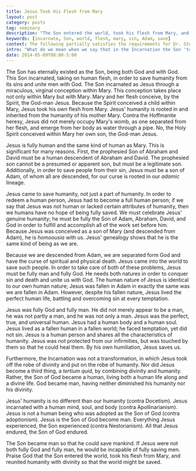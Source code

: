 ```yaml
---
title: Jesus Took His Flesh from Mary
layout: post
category: posts
tag: seminary
description: "The Son entered the world, took his flesh from Mary, and reunited humanity with divinity so that the world might be saved."
keywords: [incarnate, Son, world, flesh, mary, sin, Adam, save]
context: The following partially satisfies the requirements for Dr. Steven McKinion's Christian Theology II class at Southeastern Baptist Theological Seminary.
intro: "What do we mean when we say that in the Incarnation the Son 'took his flesh from Mary'?"
date: 2014-05-09T08:00-5:00
---
```


The Son has eternally existed as the Son, being both God and with God. This Son incarnated, taking on human flesh, in order to save humanity from its sins and unite men with God. The Son incarnated as Jesus through a miraculous, virginal conception within Mary. This conception takes place not only within Mary but with Mary. Mary and her flesh conceive, by the Spirit, the God-man Jesus. Because the Spirit conceived a child within Mary, Jesus took his own flesh from Mary. Jesus' humanity is rooted in and inherited from the humanity of his mother Mary. Contra the Hoffmanite heresy, Jesus did not merely occupy Mary's womb, as one separated from her flesh, and emerge from her body as water through a pipe. No, the Holy Spirit conceived within Mary her own son, the God-man Jesus. 

Jesus is fully human and the same kind of human as Mary. This is significant for many reasons. First, the prophesied Son of Abraham and David must be a human descendent of Abraham and David. The prophesied son cannot be a presumed or apparent son, but must be a legitimate son. Additionally, in order to save people from their sin, Jesus must be a son of Adam, of whom all are descended, for our curse is rooted in our *adamic* lineage. 

Jesus came to save humanity, not just a part of humanity. In order to redeem a human person, Jesus had to become a full human person; if we say that Jesus was not human or lacked certain attributes of humanity, then we humans have no hope of being fully saved. We must celebrate Jesus' genuine humanity; he must be fully the Son of Adam, Abraham, David, and God in order to fulfill and accomplish all of the work set before him.  Because Jesus was conceived as a son of Mary (and descended from Adam), he is *homoousia* with us. Jesus' genealogy shows that he is the same kind of being as we are. 

Because we are descended from Adam, we are separated form God and have the curse of spiritual and physical death. Jesus came into the world to save such people. In order to take care of both of these problems, Jesus must be fully man and fully God. He needs both natures in order to conquer sin and death and unite us with God. The human nature of Jesus is identical to our own human nature; Jesus was fallen in Adam in exactly the same was we are fallen in Adam. However, despite his fallen nature, Jesus lived the perfect human life, battling and overcoming sin at every temptation.

Jesus was fully God and fully man. He did not merely appear to be a man, he was not partly a man, and he was not only a man. Jesus was the perfect, true, and universal human. Jesus had a human body and a human soul. Jesus lived as a fallen human in a fallen world; he faced temptation, yet did not sin. Jesus is a human person and shares all the characteristics of humanity. Jesus was not protected from our infirmities, but was touched by them so that he could heal them. By his own humiliation, Jesus saves us.

Furthermore, the Incarnation was not a transformation, in which Jesus took off the robe of divinity and put on the robe of humanity. Nor did Jesus become a third thing, a *tertium quid*, by combining divinity and humanity. Rather, the Son of God became a human, living both a human life along and a divine life. God became man, having neither diminished his humanity nor his divinity. 

Jesus' humanity is no different than our humanity (contra Docetism). Jesus incarnated with a human mind, soul, and body (contra Apollinarianism). Jesus is not a human being who was adopted as the Son of God (contra adoptionism). Jesus is the Son of God become man. Everything Jesus experienced, the Son experienced (contra Nestorianism). All that Jesus endured, the Son of God endured.

The Son became man so that he could save mankind. If Jesus were not both fully God and fully man, he would be incapable of fully saving men. Praise God that the Son entered the world, took his flesh from Mary, and reunited humanity with divinity so that the world might be saved.
